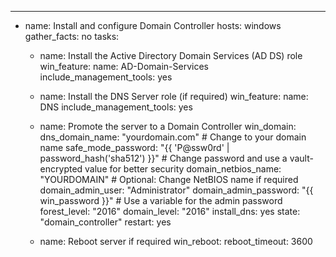 ---
- name: Install and configure Domain Controller
  hosts: windows
  gather_facts: no
  tasks:
    
    - name: Install the Active Directory Domain Services (AD DS) role
      win_feature:
        name: AD-Domain-Services
        include_management_tools: yes
    
    - name: Install the DNS Server role (if required)
      win_feature:
        name: DNS
        include_management_tools: yes
    
    - name: Promote the server to a Domain Controller
      win_domain:
        dns_domain_name: "yourdomain.com"  # Change to your domain name
        safe_mode_password: "{{ 'P@ssw0rd' | password_hash('sha512') }}"  # Change password and use a vault-encrypted value for better security
        domain_netbios_name: "YOURDOMAIN"  # Optional: Change NetBIOS name if required
        domain_admin_user: "Administrator"
        domain_admin_password: "{{ win_password }}"  # Use a variable for the admin password
        forest_level: "2016"
        domain_level: "2016"
        install_dns: yes
        state: "domain_controller"
        restart: yes

    - name: Reboot server if required
      win_reboot:
        reboot_timeout: 3600
